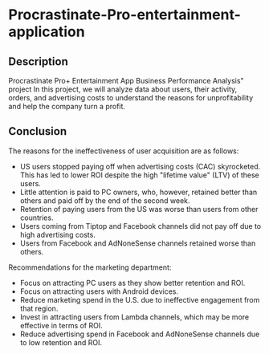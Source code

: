 # Procrastinate-Pro-entertainment-application

## Description
Procrastinate Pro+ Entertainment App Business Performance Analysis" project
In this project, we will analyze data about users, their activity, orders, and advertising costs to understand the reasons for unprofitability and help the company turn a profit.

## Conclusion
The reasons for the ineffectiveness of user acquisition are as follows:

* US users stopped paying off when advertising costs (CAC) skyrocketed. This has led to lower ROI despite the high "lifetime value" (LTV) of these users.
* Little attention is paid to PC owners, who, however, retained better than others and paid off by the end of the second week.
* Retention of paying users from the US was worse than users from other countries.
* Users coming from Tiptop and Facebook channels did not pay off due to high advertising costs.
* Users from Facebook and AdNoneSense channels retained worse than others.

Recommendations for the marketing department:

* Focus on attracting PC users as they show better retention and ROI.
* Focus on attracting users with Android devices.
* Reduce marketing spend in the U.S. due to ineffective engagement from that region.
* Invest in attracting users from Lambda channels, which may be more effective in terms of ROI.
* Reduce advertising spend in Facebook and AdNoneSense channels due to low retention and ROI.
